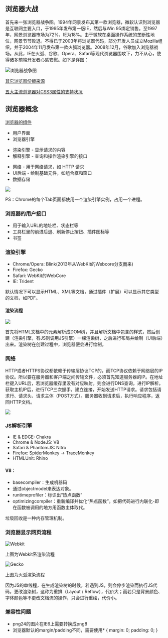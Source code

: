 ## 浏览器大战

首先来一张浏览器战争图。1994年网景发布其第一款浏览器，微软认识到浏览器是互联网主要入口，于1995年发布第一版IE，然后与Win 95绑定销售。至1997年，网景浏览器市场为72%，IE为18%。由于微软在桌面操作系统的垄断性地位，网景节节败退。不得已于2003年将浏览器代码，部分开发人员成立Mozilla组织，并于2004年11月发布第一款火弧浏览器。2008年12月，谷歌加入浏览器战场。从此，IE在火弧、谷歌、Opera、Safari等现代浏览器围攻下，力不从心，使得诸多前端开发者心感安慰。如下是详图：

![浏览器战争图](http://monetate.com/wp-content/uploads/2012/05/monetate_browser_wars_infographic.png)

[其它浏览器份额来源](https://en.wikipedia.org/wiki/Usage_share_of_web_browsers)

[五大主流浏览器对CSS3属性的支持状况](http://fmbip.com/litmus)

## 浏览器概念

[浏览器的组件](http://jbcdn2.b0.upaiyun.com/2012/02/How-browsers-work1.png)
- 用户界面
- 浏览器引擎
 + 渲染引擎 - 显示请求的内容
 + 解释引擎 - 查询和操作渲染引擎的接口
- 网络 - 用于网络请求，如 HTTP 请求
- UI后端 - 绘制基础元件，如组合框和窗口
- 数据存储

![](http://taligarsiel.com/Projects/layers.png)

PS：Chrome的每个Tab页面都使用一个渲染引擎实例，占用一个进程。

### 浏览器的用户接口

- 用于输入URL的地址栏、状态栏等
- 工具栏里的前进后退、刷新停止按钮、插件图标等
- 书签

### 渲染引擎

- Chrome/Opera: Blink(2013年从WebKit的Webcore分支而来)
- Firefox: Gecko
- Safari: WebKit的WebCore
- IE: Trident

默认情况下可以显示HTML、XML等文档，通过插件（扩展）可以显示其它类型的文档，如PDF。

#### 渲染流程

![](http://taligarsiel.com/Projects/flow.png)

首先将HTML文档中的元素解析成DOM树，并且解析文档中包含的样式，然后创建（渲染引擎，有JS则调用JS引擎）一棵渲染树，之后进行布局并绘制（UI后端）出来。渲染树在创建过程中，浏览器便会进行绘制。

### 网络

HTTP或者HTTPS协议都依赖于传输层协议TCP的，而TCP协议依赖于网络层的IP协议。所以要在服务器和客户端之间传输文件，必须首先知道服务器的IP。在地址栏键入URL后，若浏览器缓存里没有对应映射，则会进行DNS查询，进行IP解析。获取主机IP后，进行TCP三次握手，建立连接，开始发送HTTP请求。请求包括请求行、请求头、请求主体（POST方式）。服务器收到请求后，执行响应程序，返回HTTP文档。

![](http://yp.oss.org.cn/images/resource_images/20110727-102123//1311733283.jpg)

### JS解析引擎

- IE & EDGE: Chakra
- Chrome & NodeJS: V8
- Safari & PhantomJS: Nitro
- Firefox: SpiderMonkey -> TraceMonkey
- HTMLUnit: Rhino

#### V8：

- basecompiler：生成机器码
- 通过objectmodel来表达对象。
- runtimeprofiler：标识出“热点函数”
- optimizingcompiler：重新编译并优化“热点函数”。如把代码进行内联化-即在函数被调用的地方用函数主体取代。

垃圾回收是一种内存管理机制。

### 浏览器显示网页流程

![Webkit](http://taligarsiel.com/Projects/webkitflow.png)

上图为Webkit系渲染流程

![Gecko](http://taligarsiel.com/Projects/image008.jpg)

上图为火弧渲染流程

因为JS的单线程，在生成渲染树的时候，若遇到JS，则会停步渲染而执行JS代码，更改渲染树，这称为重排（Layout / Reflow），代价大；而若只是背景颜色、字体颜色等不更改文档流的操作，只会进行重绘，代价小。

### 兼容性问题

- png24的图片在IE6上需要转换成png8
- 浏览器默认的margin/padding不同，需要使用* { margin: 0; padding: 0; }